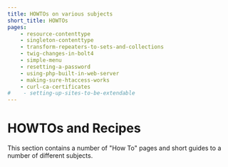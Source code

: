 ```yaml
---
title: HOWTOs on various subjects
short_title: HOWTOs
pages:
    - resource-contenttype
    - singleton-contenttype
    - transform-repeaters-to-sets-and-collections
    - twig-changes-in-bolt4
    - simple-menu
    - resetting-a-password
    - using-php-built-in-web-server
    - making-sure-htaccess-works
    - curl-ca-certificates
#    - setting-up-sites-to-be-extendable
---
```

HOWTOs and Recipes
===================

This section contains a number of "How To" pages and short guides to a number
of different subjects.
